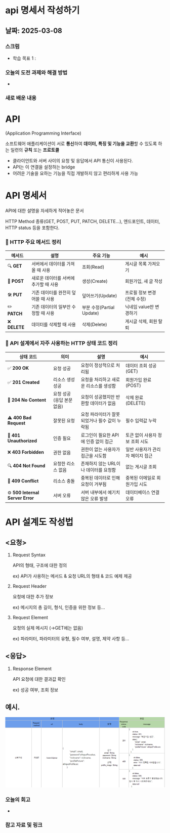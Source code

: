 # api 명세서 작성하기

## 날짜: 2025-03-08

### 스크럼
- 학습 목표 1 :

### 오늘의 도전 과제와 해결 방법
- 

### 새로 배운 내용
# API

(Application Programming Interface)

소프트웨어 애플리케이션이 서로 **통신**하여 **데이터, 특징 및 기능을 교환**할 수 있도록 하는 일련의 **규칙** 또는 **프로토콜**

- 클라이언트와 서버 사이의 요청 및 응답에서 API 통신이 사용된다.
- API는 이 연결을 설정하는 bridge
- 어려운 기술을 요하는 기능을 직접 개발하지 않고 편리하게 사용 가능

# API 명세서

API에 대한 설명을 자세하게 적어놓은 문서

HTTP Method 종류(GET, POST, PUT, PATCH, DELETE…), 엔드포인트, 데이터, HTTP status 등을 포함한다.

### **📌 HTTP 주요 메서드 정리**

| 메서드 | 설명 | 주요 기능 | 예시 |
| --- | --- | --- | --- |
| 🔍 **GET** | 서버에서 데이터를 가져올 때 사용 | 조회(Read) | 게시글 목록 가져오기 |
| 📩 **POST** | 새로운 데이터를 서버에 추가할 때 사용 | 생성(Create) | 회원가입, 새 글 작성 |
| 🛠 **PUT** | 기존 데이터를 완전히 덮어쓸 때 사용 | 덮어쓰기(Update) | 프로필 정보 변경 (전체 수정) |
| ✏️ **PATCH** | 기존 데이터의 일부만 수정할 때 사용 | 부분 수정(Partial Update) | 닉네임 value만 변경하기 |
| ❌ **DELETE** | 데이터를 삭제할 때 사용 | 삭제(Delete) | 게시글 삭제, 회원 탈퇴 |

### **📌 API 설계에서 자주 사용하는 HTTP 상태 코드 정리**

| 상태 코드 | 의미 | 설명 | 예시 |
| --- | --- | --- | --- |
| ✅ **200 OK** | 요청 성공 | 요청이 정상적으로 처리됨 | 데이터 조회 성공 (GET) |
| ✅ **201 Created** | 리소스 생성 성공 | 요청을 처리하고 새로운 리소스를 생성함 | 회원가입 완료 (POST) |
| 🔄 **204 No Content** | 요청 성공 (응답 본문 없음) | 요청이 성공했지만 반환할 데이터가 없음 | 삭제 완료 (DELETE) |
| ⚠️ **400 Bad Request** | 잘못된 요청 | 요청 파라미터가 잘못되었거나 필수 값이 누락됨 | 필수 입력값 누락 |
| 🚫 **401 Unauthorized** | 인증 필요 | 로그인이 필요한 API에 인증 없이 접근 | 토큰 없이 사용자 정보 조회 시도 |
| ❌ **403 Forbidden** | 권한 없음 | 권한이 없는 사용자가 접근을 시도함 | 일반 사용자가 관리자 페이지 접근 |
| 🔍 **404 Not Found** | 요청한 리소스 없음 | 존재하지 않는 URL이나 데이터를 요청함 | 없는 게시글 조회 |
| 🔄 **409 Conflict** | 리소스 충돌 | 중복된 데이터로 인해 요청이 거부됨 | 중복된 이메일로 회원가입 시도 |
| ⚙️ **500 Internal Server Error** | 서버 오류 | 서버 내부에서 예기치 않은 오류 발생 | 데이터베이스 연결 오류 |

# API 설계도 작성법

## <요청>

1. Request Syntax
    
    API의 형태, 구조에 대한 정의
    
    ex) API가 사용하는 메서드 & 요청 URL의 형태 & 코드 예제 제공
    
2. Request Header
    
    요청에 대한 추가 정보
    
    ex) 메시지의 총 길이, 형식, 인증을 위한 정보 등…
    
3. Request Element
    
    요청의 실제 메시지 (→GET에는 없음)
    
    ex) 파라미터, 파라미터의 유형, 필수 여부, 설명, 제약 사항 등…
    

## <응답>

1. Response Element
    
    API 요청에 대한 결과값 확인
    
    ex) 성공 여부, 조회 정보
    

## 예시.

![image.png](./src/2025-03-08-api.png)

### 오늘의 회고
- 

### 참고 자료 및 링크

